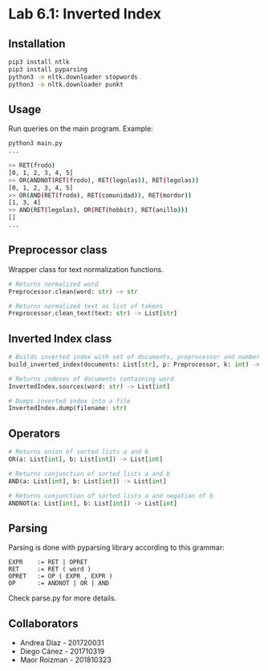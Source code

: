# Lab 6.1: Inverted Index

## Installation

```bash
pip3 install ntlk
pip3 install pyparsing
python3 -m nltk.downloader stopwords
python3 -m nltk.downloader punkt
```

## Usage

Run queries on the main program. Example:
```bash
python3 main.py
...

>> RET(frodo)
[0, 1, 2, 3, 4, 5]
>> OR(ANDNOT(RET(frodo), RET(legolas)), RET(legolas))
[0, 1, 2, 3, 4, 5]
>> OR(AND(RET(frodo), RET(comunidad)), RET(mordor))
[1, 3, 4]
>> AND(RET(legolas), OR(RET(hobbit), RET(anillo)))
[]
...
```


## Preprocessor class

Wrapper class for text normalization functions.

```python
# Returns normalized word
Preprocessor.clean(word: str) -> str
```

```python
# Returns normalized text as list of tokens
Preprocessor.clean_text(text: str) -> List[str]
```

## Inverted Index class

```python
# Builds inverted index with set of documents, preprocessor and number of words (most frequent)
build_inverted_index(documents: List[str], p: Preprocessor, k: int) -> InvertedIndex
```

```python
# Returns indexes of documents containing word
InvertedIndex.sources(word: str) -> List[int]
```

```python
# Dumps inverted index into a file
InvertedIndex.dump(filename: str)
```

## Operators

```python
# Returns union of sorted lists a and b
OR(a: List[int], b: List[int]) -> List[int]
```

```python
# Returns conjunction of sorted lists a and b
AND(a: List[int], b: List[int]) -> List[int]
```

```python
# Returns conjunction of sorted lists a and negation of b
ANDNOT(a: List[int], b: List[int]) -> List[int]
```


## Parsing

Parsing is done with pyparsing library according to this grammar:

```
EXPR    := RET | OPRET
RET     := RET ( word )
OPRET   := OP ( EXPR , EXPR )
OP      := ANDNOT | OR | AND
```

Check parse.py for more details.


## Collaborators

- Andrea Díaz - 201720031
- Diego Cánez - 201710319
- Maor Roizman - 201810323
